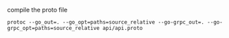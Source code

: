 compile the proto file
```
protoc --go_out=. --go_opt=paths=source_relative --go-grpc_out=. --go-grpc_opt=paths=source_relative api/api.proto
```